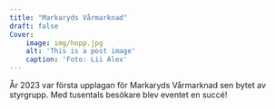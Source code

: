 ```yaml
---
title: "Markaryds Vårmarknad"
draft: false
Cover:
    image: img/hopp.jpg
    alt: 'This is a post image' 
    caption: 'Foto: Lii Alex'
---
```



År 2023 var första upplagan för Markaryds Vårmarknad sen bytet av styrgrupp. Med tusentals besökare blev eventet en succé!
